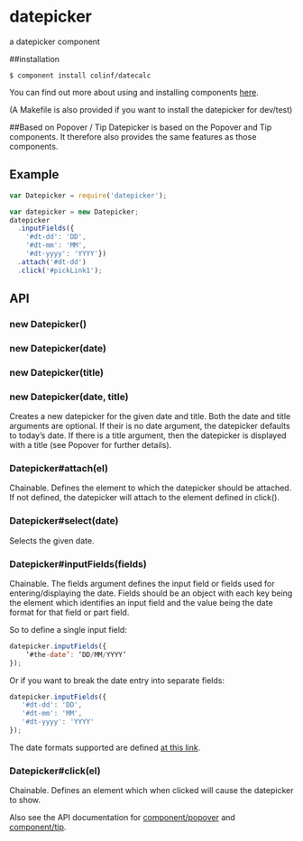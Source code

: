 
# datepicker
 a datepicker component

##installation
```
$ component install colinf/datecalc
```
You can find out more about using and installing components [here](https://github.com/component/component).

(A Makefile is also provided if you want to install the datepicker for dev/test)

##Based on Popover / Tip
Datepicker is based on the Popover and Tip components. It therefore also provides the same features as those components.

## Example

```js
var Datepicker = require('datepicker');

var datepicker = new Datepicker;
datepicker
  .inputFields({
    '#dt-dd': 'DD',
    '#dt-mm': 'MM',
    '#dt-yyyy': 'YYYY'})
  .attach('#dt-dd')
  .click('#pickLink1');
```    

## API

### new Datepicker()
### new Datepicker(date)
### new Datepicker(title)
### new Datepicker(date, title)
Creates a new datepicker for the given date and title. Both the date and title arguments are optional. If their is no date argument, the datepicker defaults to today’s date. If there is a title argument, then the datepicker is displayed with a title (see Popover for further details).

### Datepicker#attach(el)
Chainable. Defines the element to which the datepicker should be attached. If not defined, the datepicker will attach to the element defined in click().

### Datepicker#select(date)
Selects the given date.

### Datepicker#inputFields(fields)
Chainable. The fields argument defines the input field or fields used for entering/displaying the date. Fields should be an object with each key being the element which identifies an input field and the value being the date format for that field or part field.

So to define a single input field:
```js
datepicker.inputFields({
	‘#the-date’: ‘DD/MM/YYYY’
});
```

Or if you want to break the date entry into separate fields:
```js
datepicker.inputFields({
   '#dt-dd': 'DD',
   '#dt-mm': 'MM',
   '#dt-yyyy': 'YYYY'
});
```
The date formats supported are defined [at this link](http://momentjs.com/docs/#/parsing/string-format/).

### Datepicker#click(el)
Chainable. Defines an element which when clicked will cause the datepicker to show.

Also see the API documentation for [component/popover](https://github.com/component/popover) and [component/tip](https://github.com/component/tip).
